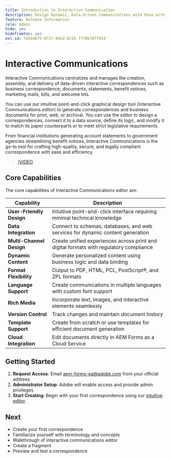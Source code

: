 ```yaml
---
title: Introduction to Interactive Communication
description: Design Dynamic, Data-Driven Communications with Ease with AEM Forms Interactive Communications
feature: Release Information
role: Admin
hide: yes
hidefromtoc: yes
exl-id: 7656d6fb-8727-491d-8216-7770b78ff854
---
```

# Interactive Communications

Interactive Communications centralizes and manages the creation, assembly, and delivery of data-driven interactive correspondences such as business correspondence, documents, statements, benefit notices, marketing mails, bills, and welcome kits.

You can use our intuitive point-and-click graphical design tool (Interactive Communications editor) to generate correspondences and business documents for print, web, or archival. You can use the editor to design a correspondences, connect it to a data source, define its logic, and modify it to match its paper counterparts or to meet strict legislative requirements.

From financial institutions generating account statements to government agencies streamlining benefit notices, Interactive Communications is the go-to tool for crafting high-quality, secure, and legally compliant correspondence with ease and efficiency.

>[!VIDEO](https://video.tv.adobe.com/v/3444094/)

<!-- ![Interactive Communication Editor](/help/assets/ic-editor.png)

--> 

## Core Capabilities 

The core capabilities of Interactive Communications editor are: 

| Capability | Description |
|------------|-------------|
| **User-Friendly Design** | Intuitive point-and-click interface requiring minimal technical knowledge |
| **Data Integration** | Connect to schemas, databases, and web services for dynamic content generation |
| **Multi-Channel Design** | Create unified experiences across print and digital formats with regulatory compliance |
| **Dynamic Content** | Generate personalized content using business logic and data binding |
| **Format Flexibility** | Output to PDF, HTML, PCL, PostScript&reg;, and ZPL formats |
| **Language Support** | Create communications in multiple languages with custom font support |
| **Rich Media** | Incorporate text, images, and interactive elements seamlessly |
| **Version Control** | Track changes and maintain document history |
| **Template Support** | Create from scratch or use templates for efficient document generation |
| **Cloud Integration** | Edit documents directly in AEM Forms as a Cloud Service |


## Getting Started

1. **Request Access**: Email [aem-forms-ea@adobe.com](mailto:aem-forms-ea@adobe.com) from your official address
2. **Administrator Setup**: Adobe will enable access and provide admin privileges
3. **Start Creating**: Begin with your first correspondence using our [intuitive editor](https://video.tv.adobe.com/v/3444094/). 



<!-- 


The Interactive Communication editor runs in any modern browser. It can be used to: 

* generate dynamic data-driven documents or correspondences and customized business documents or correspondences for print, web, or archival. 

* develop PDF documents for integration into existing workflows by binding communications to adaptive forms, XML schemas, XML sample files, databases, and web services. 

* integrate business data and render communications as a number of file types, including Adobe PDF, HTML, and printing for PCL, Adobe PostScript&reg; and Zebra (ZPL) printers.

* create interactive data capture applications by leading users through a series of visually appealing and streamlined panels, improving usability and reducing data entry errors.

## Key Features of the editor 

* **User-Friendly Interface**: The Interactive Communication editor features a point-and-click design tool that is easy to use, allowing designers to create professional communications without extensive technical knowledge.

* **Design Flexibility**: Users can design communications that match both paper and digital formats, ensuring consistency and compliance with legislative requirements.

* **Data Integration**: The tool seamlessly connects communication fields to various data sources, including XML schemas, sample files, databases, and web services.

* **Logic Definition**: Designers can define intricate logic within their communications, enhancing functionality and interactivity. 

* **Communication Creation**: Create a communication from scratch or from a template, offering flexibility and efficiency in document generation.

* **Rich Media Integration**: Add text, images, and art to your communications, creating visually appealing and engaging communication.

* **Seamless Editing**: Edit your communication documents saved in AEM Forms as a Cloud Service, ensuring easy access and continuous updates.

* **Change Tracking**: Track and review changes, maintaining a clear record of document modifications and ensuring version control.


![Output Formats and Usages](/help/assets/interactive-communication.png){align="center"}

## Usage across AEM Forms

Documents, templates, or designs created in Interactive Communication editor offer several key applications:

| **Usage**                                      | **Description**                                                                 |
|-------------------------------------------------|---------------------------------------------------------------------------------|
| PDF Document or Correspondence Creation                          | Used to generate PDF documents or correspondence for various business needs.                      |
| Document of Record Templates                   | Serves as custom templates for Documents of Record.                    |
| AEM Forms Communication APIs                   | Used as a template for various AEM Forms Communication APIs for seamless integration and automation. |


## Onboarding

The Interactive Communication editor is available for free to AEM Forms as a Cloud Service customers. You can write to mailto:aem-forms-ea@adobe.com from your official address to request access.

Adobe enables access for your organization and provide required privileges to the person designated as administrator in your organization. 

## Supported languages 

You can use the editor to create communication in languages of your choice. You can also use custom fonts in a communication. 


<!-- Communications that are created in Interactive Communication Editor can be merged with business data and rendered as a number of file types, including Adobe PDF, HTML, and printing for PCL, Adobe PostScript&reg; and Zebra (ZPL) printers.

Communication author can fill fields of a communication to personalize it for a reciever and print it, or print and fill the communication by hand. 

Communication developers can also use Interactive Communication Editor to create applications that generate dynamic, data-driven documents and produce customized business documents for print, web, or archival. 

Using communication designs, developers can create, interactive data capture applications by leading users through a series of visually appealing and streamlined panels, improving usability and reducing data entry errors. 

You can also build and maintain data capture solutions that read from, validate against, and add to corporate data sources. 

With Interactive Communication, you can integrate PDF documents into existing workflows by binding forms to XML schemas, XML sample files, databases, and web services. Forms and documents that are created in Designer can be merged with business data and rendered as a number of file types, including Adobe PDF, HTML, and printing for PCL, Adobe PostScript&reg; and Zebra (ZPL) printers. -->

## Next

* Create your first correspondence
* Familiarize yourself with terminology and concepts 
* Walkthrough of interactive communications editor
* Create a fragment
* Preview and test a correspondence
